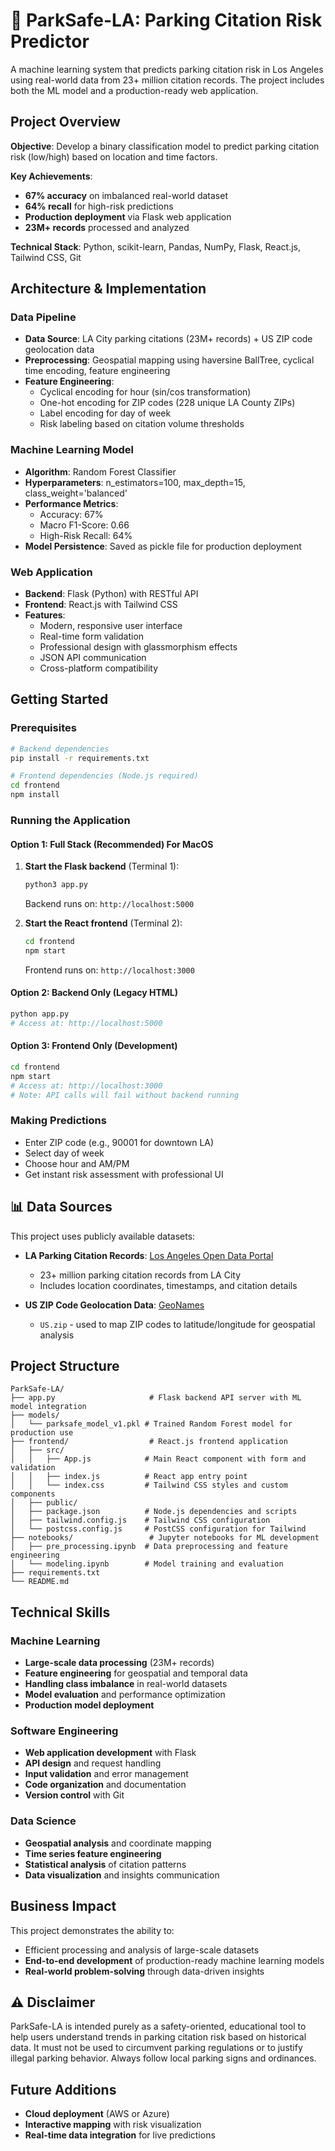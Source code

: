 # 🚗 ParkSafe-LA: Parking Citation Risk Predictor

A machine learning system that predicts parking citation risk in Los Angeles using real-world data from 23+ million citation records. The project includes both the ML model and a production-ready web application.

## Project Overview

**Objective**: Develop a binary classification model to predict parking citation risk (low/high) based on location and time factors.

**Key Achievements**:
- **67% accuracy** on imbalanced real-world dataset
- **64% recall** for high-risk predictions
- **Production deployment** via Flask web application
- **23M+ records** processed and analyzed

**Technical Stack**: Python, scikit-learn, Pandas, NumPy, Flask, React.js, Tailwind CSS, Git

## Architecture & Implementation

### Data Pipeline
- **Data Source**: LA City parking citations (23M+ records) + US ZIP code geolocation data
- **Preprocessing**: Geospatial mapping using haversine BallTree, cyclical time encoding, feature engineering
- **Feature Engineering**: 
  - Cyclical encoding for hour (sin/cos transformation)
  - One-hot encoding for ZIP codes (228 unique LA County ZIPs)
  - Label encoding for day of week
  - Risk labeling based on citation volume thresholds

### Machine Learning Model
- **Algorithm**: Random Forest Classifier
- **Hyperparameters**: n_estimators=100, max_depth=15, class_weight='balanced'
- **Performance Metrics**:
  - Accuracy: 67%
  - Macro F1-Score: 0.66
  - High-Risk Recall: 64%
- **Model Persistence**: Saved as pickle file for production deployment

### Web Application
- **Backend**: Flask (Python) with RESTful API
- **Frontend**: React.js with Tailwind CSS
- **Features**:
  - Modern, responsive user interface
  - Real-time form validation
  - Professional design with glassmorphism effects
  - JSON API communication
  - Cross-platform compatibility

## Getting Started

### Prerequisites
```bash
# Backend dependencies
pip install -r requirements.txt

# Frontend dependencies (Node.js required)
cd frontend
npm install
```

### Running the Application

#### Option 1: Full Stack (Recommended) For MacOS
1. **Start the Flask backend** (Terminal 1):
   ```bash
   python3 app.py
   ```
   Backend runs on: `http://localhost:5000`

2. **Start the React frontend** (Terminal 2):
   ```bash
   cd frontend
   npm start
   ```
   Frontend runs on: `http://localhost:3000`

#### Option 2: Backend Only (Legacy HTML)
```bash
python app.py
# Access at: http://localhost:5000
```

#### Option 3: Frontend Only (Development)
```bash
cd frontend
npm start
# Access at: http://localhost:3000
# Note: API calls will fail without backend running
```

### Making Predictions
- Enter ZIP code (e.g., 90001 for downtown LA)
- Select day of week
- Choose hour and AM/PM
- Get instant risk assessment with professional UI

## 📊 Data Sources

This project uses publicly available datasets:

- **LA Parking Citation Records**: [Los Angeles Open Data Portal](https://data.lacity.org/Transportation/Parking-Citations/4f5p-udkv/about_data)
  - 23+ million parking citation records from LA City
  - Includes location coordinates, timestamps, and citation details

- **US ZIP Code Geolocation Data**: [GeoNames](https://download.geonames.org/export/zip/)
  - `US.zip` - used to map ZIP codes to latitude/longitude for geospatial analysis
  

## Project Structure
```
ParkSafe-LA/
├── app.py                     # Flask backend API server with ML model integration
├── models/
│   └── parksafe_model_v1.pkl # Trained Random Forest model for production use
├── frontend/                  # React.js frontend application
│   ├── src/
│   │   ├── App.js            # Main React component with form and validation
│   │   ├── index.js          # React app entry point
│   │   └── index.css         # Tailwind CSS styles and custom components
│   ├── public/
│   ├── package.json          # Node.js dependencies and scripts
│   ├── tailwind.config.js    # Tailwind CSS configuration
│   └── postcss.config.js     # PostCSS configuration for Tailwind
├── notebooks/                 # Jupyter notebooks for ML development
│   ├── pre_processing.ipynb  # Data preprocessing and feature engineering
│   └── modeling.ipynb        # Model training and evaluation
├── requirements.txt
└── README.md            
```

## Technical Skills

### Machine Learning
- **Large-scale data processing** (23M+ records)
- **Feature engineering** for geospatial and temporal data
- **Handling class imbalance** in real-world datasets
- **Model evaluation** and performance optimization
- **Production model deployment**

### Software Engineering
- **Web application development** with Flask
- **API design** and request handling
- **Input validation** and error management
- **Code organization** and documentation
- **Version control** with Git

### Data Science
- **Geospatial analysis** and coordinate mapping
- **Time series feature engineering**
- **Statistical analysis** of citation patterns
- **Data visualization** and insights communication

## Business Impact

This project demonstrates the ability to:
- Efficient processing and analysis of large-scale datasets
- **End-to-end development** of production-ready machine learning models
- **Real-world problem-solving** through data-driven insights

## ⚠️ Disclaimer
ParkSafe-LA is intended purely as a safety-oriented, educational tool to help users understand trends in parking citation risk based on historical data. It must not be used to circumvent parking regulations or to justify illegal parking behavior. Always follow local parking signs and ordinances.

## Future Additions

- **Cloud deployment** (AWS or Azure)
- **Interactive mapping** with risk visualization
- **Real-time data integration** for live predictions
